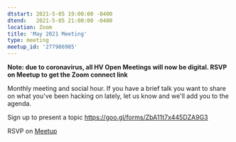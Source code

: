 ```yaml
---
dtstart: 2021-5-05 19:00:00 -0400
dtend:   2021-5-05 21:00:00 -0400
location: Zoom
title: 'May 2021 Meeting'
type: meeting
meetup_id: '277986985'
---
```


**Note: due to coronavirus, all HV Open Meetings will now be
digital. RSVP on Meetup to get the Zoom connect link**

Monthly meeting and social hour. If you have a brief talk you want to share on what you've been hacking on lately, let us know and we'll add you to the agenda.

Sign up to present a topic https://goo.gl/forms/ZbA11t7x445DZA9G3

RSVP on [Meetup](https://www.meetup.com/hvopen/events/277986985/)
